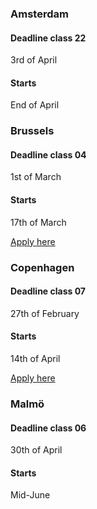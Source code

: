 <div>
<h3>Amsterdam</h3>
<h4>Deadline class 22</h4>
<p>3rd of April</p>
<h4>Starts</h4>
<p>End of April</p>
</div>

<div>
<h3>Brussels</h3>
<h4>Deadline class 04</h4>
<p>1st of March</p>
<h4>Starts</h4>
<p>17th of March</p>
<a target="_blank" href="http://hackyourfuture.be/"><p class="applyBtn">Apply here</p></a>
</div>

<div>
<h3>Copenhagen</h3>
<h4>Deadline class 07</h4>
<p>27th of February</p>
<h4>Starts</h4>
<p>14th of April</p>
<a target="_blank" href="http://www.hackyourfuture.dk/apply"><p class="applyBtn">Apply here</p></a>
</div>

<div>
<h3>Malmö </h3>
<h4>Deadline class 06</h4>
<p>30th of April</p>
<h4>Starts</h4>
<p>Mid-June</p>
</div>
